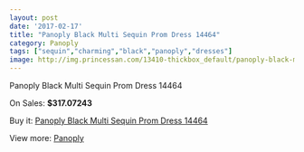 ```yaml
---
layout: post
date: '2017-02-17'
title: "Panoply Black Multi Sequin Prom Dress 14464"
category: Panoply
tags: ["sequin","charming","black","panoply","dresses"]
image: http://img.princessan.com/13410-thickbox_default/panoply-black-multi-sequin-prom-dress-14464.jpg
---
```

Panoply Black Multi Sequin Prom Dress 14464

On Sales: **$317.07243**
<a href="https://www.princessan.com/en/panoply/6315-panoply-black-multi-sequin-prom-dress-14464.html"><amp-img layout="responsive" width="600" height="600" src="//img.princessan.com/13410-thickbox_default/panoply-black-multi-sequin-prom-dress-14464.jpg" alt="Panoply Black Multi Sequin Prom Dress 14464 0" /></a>
<a href="https://www.princessan.com/en/panoply/6315-panoply-black-multi-sequin-prom-dress-14464.html"><amp-img layout="responsive" width="600" height="600" src="//img.princessan.com/13411-thickbox_default/panoply-black-multi-sequin-prom-dress-14464.jpg" alt="Panoply Black Multi Sequin Prom Dress 14464 1" /></a>

Buy it: [Panoply Black Multi Sequin Prom Dress 14464](https://www.princessan.com/en/panoply/6315-panoply-black-multi-sequin-prom-dress-14464.html "Panoply Black Multi Sequin Prom Dress 14464")

View more: [Panoply](https://www.princessan.com/en/50-panoply "Panoply")